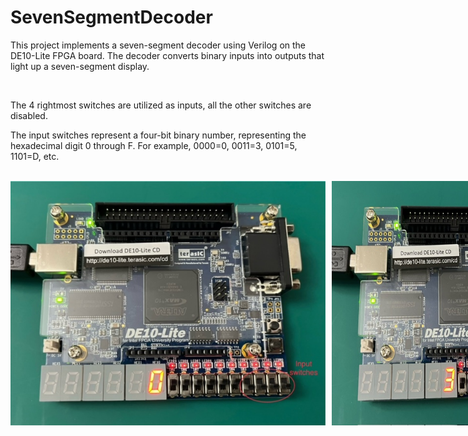 # SevenSegmentDecoder
This project implements a seven-segment decoder using Verilog on the DE10-Lite FPGA board. The decoder converts binary inputs into outputs that light up a seven-segment display.

<br>

<p>The 4 rightmost switches are utilized as inputs, all the other switches are disabled.</p>
<p>The input switches represent a four-bit binary number, representing the hexadecimal digit 0 through F. For example, 0000=0, 0011=3, 0101=5, 1101=D, etc.</p>

<br>

<div style="display: flex; gap: 10px;">
    <img src="Images/SSD1.jpeg" alt="SSD1" width="700" />
    <img src="Images/SSD2.jpeg" alt="SSD2" width="400" />
    <img src="Images/SSD3.jpeg" alt="SSD3" width="400" />
    <img src="Images/SSD4.jpeg" alt="SSD4" width="400" />
    <img src="Images/SSD5.jpeg" alt="SSD5" width="400" />
</div>
